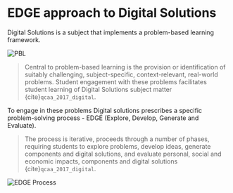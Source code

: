 # EDGE approach to Digital Solutions

Digital Solutions is a subject that implements a problem-based learning framework.

![PBL](./assests/PBL.png)

> Central to problem-based learning is the provision or identification of suitably challenging, subject-specific, context-relevant, real-world problems. Student engagement with these problems facilitates student learning of Digital Solutions subject matter {cite}`qcaa_2017_digital`.

To engage in these problems Digital solutions prescribes a specific problem-solving process - EDGE (Explore, Develop, Generate and Evaluate).

> The process is iterative, proceeds through a number of phases, requiring students to explore problems, develop ideas, generate components and digital solutions, and evaluate personal, social and economic impacts, components and digital solutions {cite}`qcaa_2017_digital`.

![EDGE Process](./assests/EDGE.png)